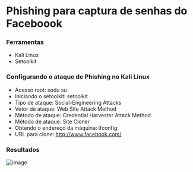 # Phishing para captura de senhas do Faceboook
### Ferramentas
- Kali Linux
- Setoolkit
### Configurando o ataque de Phishing no Kali Linux
- Acesso root: sodu su
- Iniciando o setoolkit: setoolkit
- Tipo de ataque: Social-Engineering Attacks
- Vetor de ataque: Web Site Attack Method
- Método de ataque: Credential Harvester Attack Method
- Método de ataque: Site Cloner
- Obtendo o endereço da máquina: ifconfig
- URL para clone: http://www.facebook.com/
### Resultados
![image](https://github.com/user-attachments/assets/70a8096b-068d-48ec-9a21-2ddf293fa7af)





